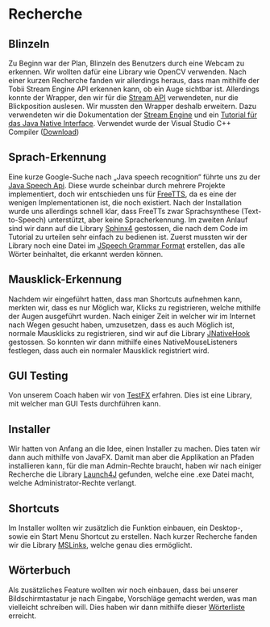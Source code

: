 # Recherche
## Blinzeln
Zu Beginn war der Plan, Blinzeln des Benutzers durch eine Webcam zu erkennen. Wir wollten dafür eine Library wie OpenCV
verwenden. Nach einer kurzen Recherche fanden wir allerdings heraus, dass man mithilfe der Tobii Stream Engine API
erkennen kann, ob ein Auge sichtbar ist. Allerdings konnte der Wrapper, den wir für die
[Stream API](https://github.com/GazePlay/TobiiStreamEngineForJava) verwendeten, nur die
Blickposition auslesen. Wir mussten den Wrapper deshalb erweitern. Dazu verwendeten wir die Dokumentation der
[Stream Engine](https://tobiitech.github.io/stream-engine-docs/) und ein
[Tutorial für das Java Native Interface](https://www.baeldung.com/jni). 
Verwendet wurde der Visual Studio C++ Compiler ([Download](https://visualstudio.microsoft.com/de/downloads/))
## Sprach-Erkennung
Eine kurze Google-Suche nach „Java speech recognition“ führte uns zu der
[Java Speech Api](https://www.oracle.com/java/technologies/speech-api-frequently-asked-questions.html). Diese wurde
scheinbar durch mehrere Projekte implementiert, doch wir entschieden uns für [FreeTTS](https://freetts.sourceforge.io/),
da es eine der wenigen Implementationen ist, die noch existiert. Nach der Installation wurde uns allerdings schnell
klar, dass FreeTTs zwar Sprachsynthese (Text-to-Speech) unterstützt, aber keine Spracherkennung. Im zweiten Anlauf
sind wir dann auf die Library 
[Sphinx4](https://cmusphinx.github.io/wiki/tutorialsphinx4/) gestossen, die nach dem Code im Tutorial zu urteilen sehr 
einfach zu bedienen ist. Zuerst mussten wir der Library noch eine Datei
im [JSpeech Grammar Format](https://www.w3.org/TR/2000/NOTE-jsgf-20000605/) erstellen, das alle Wörter beinhaltet, die
erkannt werden können.
## Mausklick-Erkennung
Nachdem wir eingeführt hatten, dass man Shortcuts aufnehmen kann, merkten wir, dass es nur Möglich war, Klicks zu 
registrieren, welche mithilfe der Augen ausgeführt wurden. Nach einiger Zeit in welcher wir im Internet nach Wegen
gesucht haben, umzusetzen, dass es auch Möglich ist, normale Mausklicks zu registrieren, sind wir auf die Library
[JNativeHook](https://github.com/kwhat/jnativehook) gestossen. So konnten wir dann mithilfe eines NativeMouseListeners 
festlegen, dass auch ein normaler Mausklick registriert wird.
## GUI Testing
Von unserem Coach haben wir von [TestFX](https://github.com/TestFX/TestFX) erfahren. 
Dies ist eine Library, mit welcher man GUI Tests durchführen kann.
## Installer
Wir hatten von Anfang an die Idee, einen Installer zu machen. Dies taten wir dann auch mithilfe von JavaFX. 
Damit man aber die Applikation an Pfaden installieren kann, für die man Admin-Rechte braucht, haben wir nach einiger Recherche
die Library [Launch4J](https://github.com/TheBoegl/gradle-launch4j) gefunden, welche eine .exe Datei macht, welche Administrator-Rechte verlangt.
## Shortcuts
Im Installer wollten wir zusätzlich die Funktion einbauen, ein Desktop-, sowie ein Start Menu Shortcut zu erstellen.
Nach kurzer Recherche fanden wir die Library [MSLinks](https://github.com/vatbub/mslinks), welche genau dies ermöglicht. 
## Wörterbuch
Als zusätzliches Feature wollten wir noch einbauen, dass bei unserer Bildschirmtastatur je nach Eingabe, Vorschläge gemacht werden, 
was man vielleicht schreiben will. Dies haben wir dann mithilfe dieser [Wörterliste](https://gist.github.com/deekayen/4148741) erreicht.